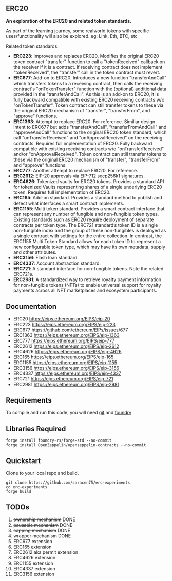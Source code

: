 ## ERC20

**An exploration of the ERC20 and related token standards.**

As part of the learning journey, some realworld tokens with specific uses/functionality will also be explored.
eg: Link, Eth, BTC, etc

Related token standards:

-   **ERC223**: Improves and replaces ERC20. Modifies the original ERC20 token contract "transfer" function to call a
                "tokenReceived" callback on the receiver if it is a contract. If receiving contract does not implement
                "tokenReceived", the "transfer" call in the token contract must revert.
-   **ERC677**: Add-on to ERC20. Introduces a new function "transferAndCall" which transfers tokens to a receiving contract,
                then calls the receiving contract's "onTokenTransfer" function with the (optional) additional data provided
                in the "transferAndCall".
                As this is an add-on to ERC20, it is fully backward compatible with existing ERC20 receiving contracts w/o
                "onTokenTransfer". Token contract can still transfer tokens to these via the original ERC20 mechanism of
                "transfer", "transferFrom", and "approve" functions.
-   **ERC1363**: Attempt to replace ERC20. For reference.
                 Similiar design intent to ERC677 but adds "transferAndCall", "transferFromAndCall" and "approveAndCall"
                 functions to the original ERC20 token standard, which call "onTransferReceived" and "onApprovalReceived"
                 on the receiving contracts.
                 Requires full implementation of ERC20.
                 Fully backward compatible with existing receiving contracts w/o "onTransferReceived" and/or
                 "onApprovalReceived". Token contract can still transfer tokens to these via the original ERC20 mechanism
                 of "transfer", "transferFrom" and "approve" functions.
-   **ERC777**: Another attempt to replace ERC20. For reference.
-   **ERC2612**: EIP-20 approvals via EIP-712 secp256k1 signatures.
-   **ERC4626**: Tokenized vaults for ERC20 tokens.
                 Provides a standard API for tokenized Vaults representing shares of a single underlying
                 ERC20 token. Requires full implementation of ERC20.
-   **ERC165**: Add-on standard. Provides a standard method to publish and detect what interfaces a smart contract implements.
-   **ERC1155**: Multi token standard. Provides a smart contract interface that can represent any number of fungible and
                 non-fungible token types.
                 Existing standards such as ERC20 require deployment of separate contracts per token type. The ERC721
                 standard’s token ID is a single non-fungible index and the group of these non-fungibles is deployed as a
                 single contract with settings for the entire collection.
                 In contrast, the ERC1155 Multi Token Standard allows for each token ID to represent a new configurable
                 token type, which may have its own metadata, supply and other attributes.
-   **ERC3156**: Flash loan standard.
-   **ERC4337**: Account abstraction standard.
-   **ERC721**: A standard interface for non-fungible tokens. Note the related ERC721a.
-   **ERC2981**: A standardized way to retrieve royalty payment information for non-fungible tokens (NFTs) to enable universal
                 support for royalty payments across all NFT marketplaces and ecosystem participants.

## Documentation

-   ERC20   https://eips.ethereum.org/EIPS/eip-20
-   ERC223  https://eips.ethereum.org/EIPS/eip-223
-   ERC677  https://github.com/ethereum/EIPs/issues/677
-   ERC1363 https://eips.ethereum.org/EIPS/eip-1363
-   ERC777  https://eips.ethereum.org/EIPS/eip-777
-   ERC2612 https://eips.ethereum.org/EIPS/eip-2612
-   ERC4626 https://eips.ethereum.org/EIPS/eip-4626
-   ERC165  https://eips.ethereum.org/EIPS/eip-165
-   ERC1155 https://eips.ethereum.org/EIPS/eip-1155
-   ERC3156 https://eips.ethereum.org/EIPS/eip-3156
-   ERC4337 https://eips.ethereum.org/EIPS/eip-4337
-   ERC721  https://eips.ethereum.org/EIPS/eip-721
-   ERC2981 https://eips.ethereum.org/EIPS/eip-2981

## Requirements

To compile and run this code, you will need
[git](https://git-scm.com/book/en/v2/Getting-Started-Installing-Git) and
[foundry](https://getfoundry.sh/)


## Libraries Required

```
forge install foundry-rs/forge-std --no-commit
forge install OpenZeppelin/openzeppelin-contracts --no-commit

```

## Quickstart

Clone to your local repo and build.
```
git clone https://github.com/saracen75/erc-experiments
cd erc-experiments
forge build
```

## TODOs
1. ~~ownership mechanism~~ DONE
2. ~~pausable mechanism~~ DONE
3. ~~capping mechanism~~ DONE
4. ~~wrapper mechanism~~ DONE
5. ERC677 extension
6. ERC165 extension
7. ERC2612 aka permit extension
8. ERC4626 extension
9. ERC1155 extension
10. ERC4337 extension
11. ERC3156 extension